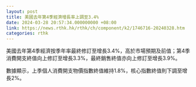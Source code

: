 ```yaml
---
layout: post
title: 美國去年第4季經濟增長率上調至3.4%
date: 2024-03-28 20:57:34.000000000 +08:00
link: https://news.rthk.hk/rthk/ch/component/k2/1746716-20240328.htm
categories: rthk
---
```


美國去年第4季經濟按季年率最終修訂至增長3.4%，高於市場預期及前值；第4季消費開支終值向上修訂至增長3.3%，最終銷售終值亦向上修訂至增長3.9%。

數據顯示，上季個人消費開支物價指數終值維持1.8%，核心指數終值則下調至增長2%。
